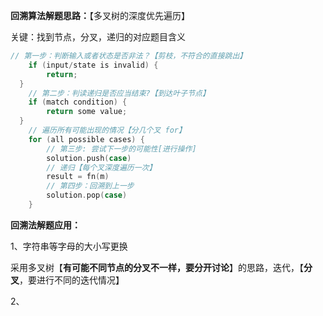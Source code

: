 **回溯算法解题思路：**【多叉树的深度优先遍历】

关键：找到节点，分叉，递归的对应题目含义

```c++
// 第一步：判断输入或者状态是否非法？【剪枝，不符合的直接跳出】
    if (input/state is invalid) {
        return;
  }
    // 第二步：判读递归是否应当结束?【到达叶子节点】
    if (match condition) {
        return some value;
  }
    // 遍历所有可能出现的情况【分几个叉 for】
    for (all possible cases) {
        // 第三步: 尝试下一步的可能性[进行操作]
        solution.push(case)
        // 递归【每个叉深度遍历一次】
        result = fn(m)
        // 第四步：回溯到上一步
        solution.pop(case)
    }
```

**回溯法解题应用：**

1、字符串等字母的大小写更换

​		采用多叉树【**有可能不同节点的分叉不一样，要分开讨论**】的思路，迭代，【**分叉**，要进行不同的迭代情况】

2、